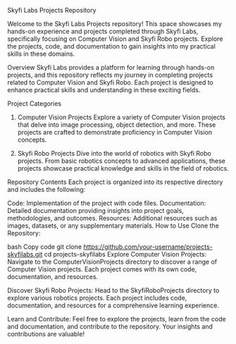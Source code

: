 Skyfi Labs Projects Repository 

Welcome to the Skyfi Labs Projects repository! This space showcases my hands-on experience and projects completed through Skyfi Labs, specifically focusing on Computer Vision and Skyfi Robo projects. Explore the projects, code, and documentation to gain insights into my practical skills in these domains.

Overview
Skyfi Labs provides a platform for learning through hands-on projects, and this repository reflects my journey in completing projects related to Computer Vision and Skyfi Robo. Each project is designed to enhance practical skills and understanding in these exciting fields.

Project Categories
1. Computer Vision Projects
Explore a variety of Computer Vision projects that delve into image processing, object detection, and more. These projects are crafted to demonstrate proficiency in Computer Vision concepts.

2. Skyfi Robo Projects
Dive into the world of robotics with Skyfi Robo projects. From basic robotics concepts to advanced applications, these projects showcase practical knowledge and skills in the field of robotics.

Repository Contents
Each project is organized into its respective directory and includes the following:

Code: Implementation of the project with code files.
Documentation: Detailed documentation providing insights into project goals, methodologies, and outcomes.
Resources: Additional resources such as images, datasets, or any supplementary materials.
How to Use
Clone the Repository:

bash
Copy code
git clone https://github.com/your-username/projects-skyfilabs.git
cd projects-skyfilabs
Explore Computer Vision Projects:
Navigate to the ComputerVisionProjects directory to discover a range of Computer Vision projects. Each project comes with its own code, documentation, and resources.

Discover Skyfi Robo Projects:
Head to the SkyfiRoboProjects directory to explore various robotics projects. Each project includes code, documentation, and resources for a comprehensive learning experience.

Learn and Contribute:
Feel free to explore the projects, learn from the code and documentation, and contribute to the repository. Your insights and contributions are valuable!
